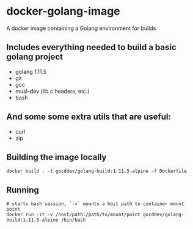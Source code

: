 # docker-golang-image
A docker image containing a Golang environment for builds

## Includes everything needed to build a basic golang project

- golang 1.11.5
- git
- gcc
- musl-dev (lib c headers, etc.)
- bash

## And some some extra utils that are useful:

- curl
- zip

## Building the image locally

```
docker build . -t gocddev/golang-build:1.11.5-alpine -f Dockerfile
```

## Running

```
# starts bash session, `-v` mounts a host path to container mount point
docker run -it -v /host/path:/path/to/mount/point gocddev/golang-build:1.11.5-alpine /bin/bash
```
